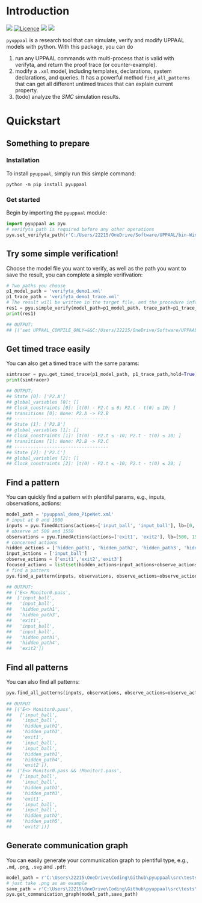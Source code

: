 # Introduction

[![](https://img.shields.io/badge/docs-passing-brightgreen)](https://pyuppaal.readthedocs.io/en/latest/index.html)    [![Licence](https://img.shields.io/github/license/jack0chan/pyuppaal)](https://opensource.org/licenses/mit-license.php)    [![](https://img.shields.io/badge/github-Jack0Chan-blue)](https://github.com/Jack0Chan)    [![](https://img.shields.io/badge/group-HCPS-blue)](https://www.yuque.com/hcps) 

`pyuppaal` is a research tool that can simulate, verify and modify UPPAAL models with python. With this package, you can do

1. run any UPPAAL commands with multi-process that is valid with verifyta, and return the proof trace (or counter-example).
2. modify a `.xml`  model, including templates, declarations, system declarations, and queries. It has a powerful method `find_all_patterns`  that can get all different untimed traces that can explain current property.
4. (todo) analyze the *SMC* simulation results.

# Quickstart

## Something to prepare

### Installation

To install `pyuppaal`, simply run this simple command:

```
python -m pip install pyuppaal
```

### Get started

Begin by importing the `pyuppaal` module:

```python
import pyuppaal as pyu
# verifyta path is required before any other operations
pyu.set_verifyta_path(r'C:/Users/22215/OneDrive/Software/UPPAAL/bin-Windows/verifyta.exe')
```

## Try some simple verification!

Choose the model file you want to verify, as well as the path you want to save the result, you can complete a simple verifivation:

```python
# Two paths you choose
p1_model_path = 'verifyta_demo1.xml'
p1_trace_path = 'verifyta_demo1_trace.xml'
# The result will be written in the target file, and the procedure information is saved in res1
res1 = pyu.simple_verify(model_path=p1_model_path, trace_path=p1_trace_path)
print(res1)

## OUTPUT:
## [('set UPPAAL_COMPILE_ONLY=&&C:/Users/22215/OneDrive/Software/UPPAAL/bin-Windows/verifyta.exe -t 1 -X verifyta_demo1_trace verifyta_demo1.xml', 'Options for the verification:\n  Generating shortest trace\n  Search order is breadth first\n  Using conservative space optimisation\n  Seed is 1662285315\n  State space representation uses minimal constraint systems\n\x1b[2K\nVerifying formula 1 at /nta/queries/query[1]/formula\n\x1b[2K -- Formula is NOT satisfied.\nXMLTrace outputted to: verifyta_demo1_trace1.xml\n')]
```

## Get timed trace easily

You can also  get a timed trace with the same params:

```python
simtracer = pyu.get_timed_trace(p1_model_path, p1_trace_path,hold=True)
print(simtracer)

## OUTPUT:
## State [0]: ['P2.A']
## global_variables [0]: []
## Clock_constraints [0]: [t(0) - P2.t ≤ 0; P2.t - t(0) ≤ 10; ]
## transitions [0]: None: P2.A -> P2.B
## -----------------------------------
## State [1]: ['P2.B']
## global_variables [1]: []
## Clock_constraints [1]: [t(0) - P2.t ≤ -10; P2.t - t(0) ≤ 10; ]
## transitions [1]: None: P2.B -> P2.C
## -----------------------------------
## State [2]: ['P2.C']
## global_variables [2]: []
## Clock_constraints [2]: [t(0) - P2.t ≤ -10; P2.t - t(0) ≤ 20; ]
```

## Find a pattern

You can quickly find a pattern with plentiful params, e.g., inputs, observations, actions:

```python
model_path = 'pyuppaal_demo_PipeNet.xml'
# input at 0 and 1000
inputs = pyu.TimedActions(actions=['input_ball', 'input_ball'], lb=[0, 1000], ub=[0,1000])
# observe at 500 and 1550
observations = pyu.TimedActions(actions=['exit1', 'exit2'], lb=[500, 1550], ub=[500, 1550])
# concerned actions
hidden_actions = ['hidden_path1', 'hidden_path2', 'hidden_path3', 'hidden_path4', 'hidden_path5', 'hidden_path6']
input_actions = ['input_ball']
observe_actions = ['exit1','exit2','exit3']
focused_actions = list(set(hidden_actions+input_actions+observe_actions))
# find a pattern
pyu.find_a_pattern(inputs, observations, observe_actions=observe_actions, focused_actions=None, hold=False)

## OUTPUT:
## ('E<> Monitor0.pass',
##  ['input_ball',
##   'input_ball',
##   'hidden_path1',
##   'hidden_path3',
##   'exit1',
##   'input_ball',
##   'input_ball',
##   'hidden_path1',
##   'hidden_path4',
##   'exit2'])
```

## Find all patterns

You can also find all patterns:

```python
pyu.find_all_patterns(inputs, observations, observe_actions=observe_actions, hold=False, max_patterns = 2)

## OUTPUT
## [('E<> Monitor0.pass',
##   ['input_ball',
##    'input_ball',
##    'hidden_path1',
##    'hidden_path3',
##    'exit1',
##    'input_ball',
##    'input_ball',
##    'hidden_path1',
##    'hidden_path4',
##    'exit2']),
##  ('E<> Monitor0.pass && !Monitor1.pass',
##   ['input_ball',
##    'input_ball',
##    'hidden_path1',
##    'hidden_path3',
##    'exit1',
##    'input_ball',
##    'input_ball',
##    'hidden_path2',
##    'hidden_path5',
##    'exit2'])]
```

## Generate communication graph

You can easily generate your communication graph to plentiful type, e.g., `.md`, `.png`, `.svg` and `.pdf`:

```python
model_path = r'C:\Users\22215\OneDrive\Coding\Github\pyuppaal\src\tests\Pedestrian.xml'
# just take .png as an example
save_path = r'C:\Users\22215\OneDrive\Coding\Github\pyuppaal\src\tests\Pedestrian.png'
pyu.get_communication_graph(model_path,save_path)
```



